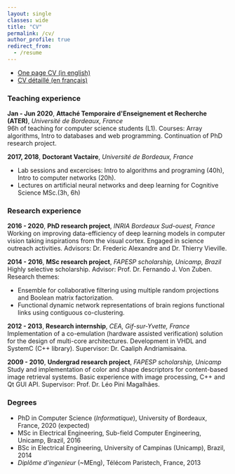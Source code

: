 ```yaml
---
layout: single
classes: wide
title: "CV"
permalink: /cv/
author_profile: true
redirect_from:
  - /resume
---
```


<!-- {% include base_path %} -->

* [One page CV (in english)](/files/CV_EN_single.pdf)
* [CV détaillé (en français)](/files/CV_FR.pdf)

### Teaching experience
__Jan - Jun 2020__, __Attaché Temporaire d'Enseignement et Recherche (ATER)__, _Université de Bordeaux, France_  
96h of teaching for computer science students (L1). Courses: Array algorithms, Intro to databases and web programming. Continuation of PhD research project.

__2017, 2018__, __Doctorant Vactaire__, _Université de Bordeaux, France_
 - Lab sessions and excercises: Intro to algorithms and programing (40h), Intro to computer networks (20h). 
 - Lectures on artificial neural networks and deep learning for Cognitive Science MSc.(3h, 6h)

### Research experience
__2016 - 2020__, __PhD research project__, _INRIA Bordeaux Sud-ouest, France_  
Working on improving data-efficiency of deep learning models in computer vision taking inspirations from the visual cortex. Engaged in science outreach activities. Advisors: Dr. Frederic Alexandre and Dr. Thierry Vieville.


__2014 - 2016__, __MSc research project__, _FAPESP scholarship, Unicamp, Brazil_
Highly selective scholarship. Advisor: Prof. Dr. Fernando J. Von Zuben. Research themes:
 - Ensemble for collaborative filtering using multiple random projections and Boolean matrix factorization.
 - Functional dynamic network representations of brain regions functional links using contiguous co-clustering.


__2012 - 2013__, __Research internship__, _CEA, Gif-sur-Yvette, France_  
Implementation of a co-emulation (hardware assisted verification) solution for the design of multi-core architectures. Development in VHDL and SystemC (C++ library).
Supervisor: Dr. Caaliph Andriamisaina.


__2009 - 2010__, __Undergrad research project__, _FAPESP scholarship, Unicamp_
Study and implementation of color and shape descriptors for content-based image retrieval systems. Basic experience with image processing, C++ and Qt GUI API. Supervisor: Prof. Dr. Léo Pini Magalhães.

### Degrees
* PhD in Computer Science (*Informatique*), University of Bordeaux, France, 2020 (expected)
* MSc in Electrical Engineering, Sub-field Computer Engineering, Unicamp, Brazil, 2016
* BSc in Electrical Engineering, University of Campinas (Unicamp), Brazil, 2014
* *Diplôme d'ingenieur* (~MEng), Télécom Paristech, France, 2013




<!--
Publications
======
   <ul>{% for post in site.publications %}
    {% include archive-single-cv.html %}
  {% endfor %}</ul> 

Teaching
======
  <ul>{% for post in site.teaching %}
    {% include archive-single-cv.html %}
  {% endfor %}</ul>  

Talks
======
  <ul>{% for post in site.talks %}
    {% include archive-single-talk-cv.html %}
  {% endfor %}</ul>
-->
